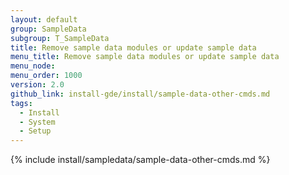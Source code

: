 ```yaml
---
layout: default
group: SampleData
subgroup: T_SampleData
title: Remove sample data modules or update sample data
menu_title: Remove sample data modules or update sample data
menu_node:
menu_order: 1000
version: 2.0
github_link: install-gde/install/sample-data-other-cmds.md
tags:
  - Install
  - System
  - Setup
---
```

 

{% include install/sampledata/sample-data-other-cmds.md %}

